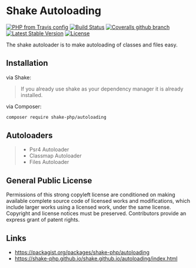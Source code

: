 # Shake Autoloading
[![PHP from Travis config](https://img.shields.io/travis/php-v/shake-php/autoloading.svg)](https://github.com/shake-php/autoloading)
[![Build Status](https://travis-ci.org/shake-php/autoloading.svg?branch=master)](https://travis-ci.org/shake-php/autoloading)
[![Coveralls github branch](https://img.shields.io/coveralls/github/shake-php/autoloading/master.svg)](https://coveralls.io/github/shake-php/autoloading)
[![Latest Stable Version](https://poser.pugx.org/shake-php/autoloading/v/stable)](https://packagist.org/packages/shake-php/autoloading)
[![License](https://poser.pugx.org/shake-php/autoloading/license)](https://packagist.org/packages/shake-php/autoloading)

The shake autoloader is to make autoloading of classes and files easy.

## Installation

via Shake:
> If you already use shake as your dependency manager it is already installed.

via Composer:
```sh
composer require shake-php/autoloading
```

## Autoloaders

> - Psr4 Autoloader
> - Classmap Autoloader
> - Files Autoloader

## General Public License

Permissions of this strong copyleft license are conditioned on making available complete source code of licensed works and modifications, which include larger works using a licensed work, under the same license. Copyright and license notices must be preserved. Contributors provide an express grant of patent rights.

## Links

- https://packagist.org/packages/shake-php/autoloading
- https://shake-php.github.io/shake.github.io/autoloading/index.html
